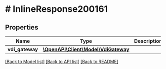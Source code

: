 # # InlineResponse200161

## Properties

Name | Type | Description | Notes
------------ | ------------- | ------------- | -------------
**vdi_gateway** | [**\OpenAPI\Client\Model\VdiGateway**](VdiGateway.md) |  | [optional]

[[Back to Model list]](../../README.md#models) [[Back to API list]](../../README.md#endpoints) [[Back to README]](../../README.md)
